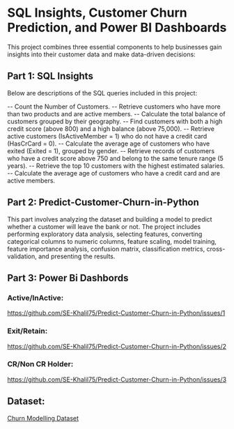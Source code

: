 # SQL Insights, Customer Churn Prediction, and Power BI Dashboards
This project combines three essential components to help businesses gain insights into their customer data and make data-driven decisions:

## Part 1: SQL Insights
Below are descriptions of the SQL queries included in this project:

-- Count the Number of Customers.
-- Retrieve customers who have more than two products and are active members.
-- Calculate the total balance of customers grouped by their geography.
-- Find customers with both a high credit score (above 800) and a high balance (above 75,000).
-- Retrieve active customers (IsActiveMember = 1) who do not have a credit card (HasCrCard = 0).
-- Calculate the average age of customers who have exited (Exited = 1), grouped by gender.
-- Retrieve records of customers who have a credit score above 750 and belong to the same tenure range (5 years).
-- Retrieve the top 10 customers with the highest estimated salaries.
-- Calculate the average age of customers who have a credit card and are active members.

## Part 2: Predict-Customer-Churn-in-Python

This part involves analyzing the dataset and building a model to predict whether a customer will leave the bank or not. The project includes performing exploratory data analysis, selecting features, converting categorical columns to numeric columns, feature scaling, model training, feature importance analysis, confusion matrix, classification metrics, cross-validation, and presenting the results.

## Part 3: Power Bi Dashbords

### Active/InActive: 

https://github.com/SE-Khalil75/Predict-Customer-Churn-in-Python/issues/1

### Exit/Retain: 

https://github.com/SE-Khalil75/Predict-Customer-Churn-in-Python/issues/2

### CR/Non CR Holder: 

https://github.com/SE-Khalil75/Predict-Customer-Churn-in-Python/issues/3



## Dataset:
[Churn Modelling Dataset](https://www.kaggle.com/datasets/shrutimechlearn/churn-modelling)
